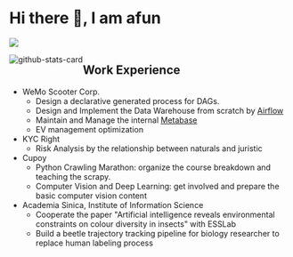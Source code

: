# Hi there 👋, I am afun

![](https://komarev.com/ghpvc/?username=afunTW&style=flat)

<div style="float: left">
    <img src="https://github-readme-stats.vercel.app/api?username=afunTW&show_icons=true&bg_color=30,e96443,904e95&title_color=fff&text_color=fff&icon_color=fff" alt="github-stats-card" />
</div>

## Work Experience

- WeMo Scooter Corp.
    - Design a declarative generated process for DAGs.
    - Design and Implement the Data Warehouse from scratch by [Airflow](https://github.com/apache/airflow)
    - Maintain and Manage the internal [Metabase](https://github.com/metabase/metabase)
    - EV management optimization
- KYC Right
    - Risk Analysis by the relationship between naturals and juristic
- Cupoy
    - Python Crawling Marathon: organize the course breakdown and teaching the scrapy.
    - Computer Vision and Deep Learning: get involved and prepare the basic computer vision content
- Academia Sinica, Institute of Information Science
    - Cooperate the paper "Artificial intelligence reveals environmental constraints on colour diversity in insects" with ESSLab
    - Build a beetle trajectory tracking pipeline for biology researcher to replace human labeling process
